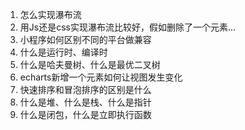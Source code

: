 1. 怎么实现瀑布流
2. 用Js还是css实现瀑布流比较好，假如删除了一个元素...
3. 小程序如何区别不同的平台做兼容
4. 什么是运行时、编译时
5. 什么是哈夫曼树、什么是最优二叉树
6. echarts新增一个元素如何让视图发生变化
7. 快速排序和冒泡排序的区别是什么
8. 什么是堆、什么是栈、什么是指针
9. 什么是闭包，什么是立即执行函数 